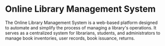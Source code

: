 # Online Library Management System
 The Online Library Management System is a web-based platform designed to automate and simplify the process of managing a library's operations. It serves as a centralized system for librarians, students, and administrators to manage book inventories, user records, book issuance, returns.

